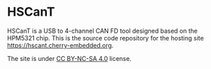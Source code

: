 # HSCanT

HSCanT is a USB to 4-channel CAN FD tool designed based on the HPM5321 chip. This is the source code repository for the hosting site <https://hscant.cherry-embedded.org>.

The site is under [CC BY-NC-SA 4.0](./LICENSE) license.
